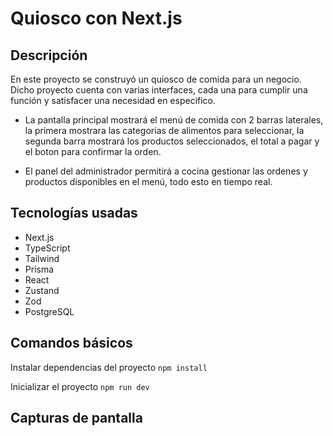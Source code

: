 # Quiosco con Next.js

## Descripción
En este proyecto se construyó un quiosco de comida para un negocio. 
Dicho proyecto cuenta con varias interfaces, cada una para cumplir una función y satisfacer una necesidad en especifico.

- La pantalla principal mostrará el menú de comida con 2 barras laterales, la primera mostrara las categorias de alimentos para seleccionar, la segunda barra mostrará los productos seleccionados, el total a pagar y el boton para confirmar la orden.

- El panel del administrador permitirá a cocina gestionar las ordenes y productos disponibles en el menú, todo esto en tiempo real.

## Tecnologías usadas
- Next.js
- TypeScript
- Tailwind
- Prisma
- React
- Zustand
- Zod
- PostgreSQL

## Comandos básicos
Instalar dependencias del proyecto `npm install`

Inicializar el proyecto `npm run dev`

## Capturas de pantalla
